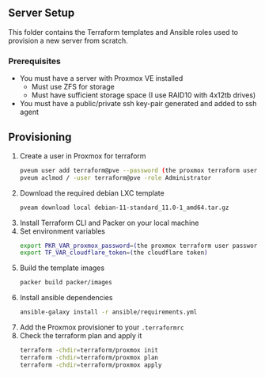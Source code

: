 ## Server Setup

This folder contains the Terraform templates and Ansible roles used to provision a new server from scratch.

### Prerequisites

- You must have a server with Proxmox VE installed
    - Must use ZFS for storage
    - Must have sufficient storage space (I use RAID10 with 4x12tb drives)
- You must have a public/private ssh key-pair generated and added to ssh agent

## Provisioning
1. Create a user in Proxmox for terraform
    ```bash
    pveum user add terraform@pve --password (the proxmox terraform user password)
    pveum aclmod / -user terraform@pve -role Administrator
    ```
1. Download the required debian LXC template
    ```bash
    pveam download local debian-11-standard_11.0-1_amd64.tar.gz
    ```
1. Install Terraform CLI and Packer on your local machine
1. Set environment variables
    ```bash
    export PKR_VAR_proxmox_password=(the proxmox terraform user password)
    export TF_VAR_cloudflare_token=(the cloudflare token)
    ```
1. Build the template images
    ```bash
    packer build packer/images
    ```
1. Install ansible dependencies
    ```bash
    ansible-galaxy install -r ansible/requirements.yml
    ```
1. Add the Proxmox provisioner to your `.terraformrc`
1. Check the terraform plan and apply it
    ```bash
    terraform -chdir=terraform/proxmox init
    terraform -chdir=terraform/proxmox plan
    terraform -chdir=terraform/proxmox apply
    ```
